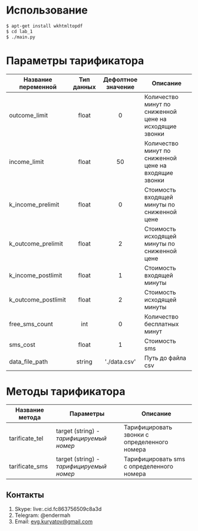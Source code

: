 # Использование
```bash
$ apt-get install wkhtmltopdf
$ cd lab_1
$ ./main.py
```

# Параметры тарификатора

| Название переменной  | Тип данных | Дефолтное значение | Описание |
| ------------- | :-------------: | :-------------: | ------------- |
|outcome_limit | float | 0 | Количество минут по сниженной цене на исходящие звонки |
|income_limit | float | 50 | Количество минут по сниженной цене на входящие звонки |
|k_income_prelimit | float | 0 | Стоимость входящей минуты по сниженной цене |
|k_outcome_prelimit | float | 2 | Стоимость исходящей минуты по сниженной цене |
|k_income_postlimit | float | 1 | Стоимость входящей минуты |
|k_outcome_postlimit | float | 2 | Стоимость исходящей минуты |
|free_sms_count | int | 0 | Количество бесплатных минут |
|sms_cost | float | 1 | Стоимость sms |
|data_file_path | string | './data.csv' | Путь до файла csv |

# Методы тарификатора

| Название метода  | Параметры | Описание |
| ------------- | -------------  | ------------- |
| tarificate_tel | target (string) - *тарифицируемый номер* | Тарифицировать звонки с определенного номера |
| tarificate_sms | target (string) - *тарифицируемый номер* | Тарифицировать sms с определенного номера |

## Контакты
1. Skype: live:.cid.fc863756509c8a3d
2. Telegram: @endermah
3. Email: evg.kuryatov@gmail.com
